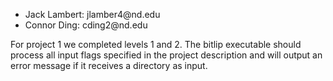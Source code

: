 <ul>
  <li>Jack Lambert: jlamber4@nd.edu</li>
  <li>Connor Ding: cding2@nd.edu</li>
</ul>
For project 1 we completed levels 1 and 2. The bitlip executable should process all input flags specified in the project description and will output an error message if it receives a directory as input.